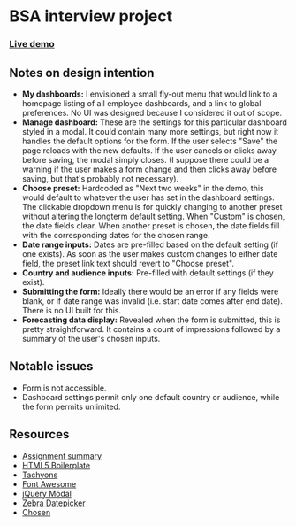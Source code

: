 # BSA interview project

### [Live demo](https://edelstone.github.io/bsa-interview-project/)

## Notes on design intention

- **My dashboards:** I envisioned a small fly-out menu that would link to a homepage listing of all employee dashboards, and a link to global preferences. No UI was designed because I considered it out of scope.
- **Manage dashboard:** These are the settings for this particular dashboard styled in a modal. It could contain many more settings, but right now it handles the default options for the form. If the user selects "Save" the page reloads with the new defaults. If the user cancels or clicks away before saving, the modal simply closes. (I suppose there could be a warning if the user makes a form change and then clicks away before saving, but that's probably not necessary).
- **Choose preset:** Hardcoded as "Next two weeks" in the demo, this would default to whatever the user has set in the dashboard settings. The clickable dropdown menu is for quickly changing to another preset without altering the longterm default setting. When "Custom" is chosen, the date fields clear. When another preset is chosen, the date fields fill with the corresponding dates for the chosen range.
- **Date range inputs:** Dates are pre-filled based on the default setting (if one exists). As soon as the user makes custom changes to either date field, the preset link text should revert to "Choose preset".
- **Country and audience inputs:** Pre-filled with default settings (if they exist).
- **Submitting the form:** Ideally there would be an error if any fields were blank, or if date range was invalid (i.e. start date comes after end date). There is no UI built for this.
- **Forecasting data display:** Revealed when the form is submitted, this is pretty straightforward. It contains a count of impressions followed by a summary of the user's chosen inputs.

## Notable issues

- Form is not accessible.
- Dashboard settings permit only one default country or audience, while the form permits unlimited.

## Resources

- [Assignment summary](project.md)
- [HTML5 Boilerplate](https://html5boilerplate.com/)
- [Tachyons](http://tachyons.io/docs/)
- [Font Awesome](https://fontawesome.com)
- [jQuery Modal](http://jquerymodal.com/)
- [Zebra Datepicker](https://github.com/stefangabos/Zebra_Datepicker)
- [Chosen](https://harvesthq.github.io/chosen/)
